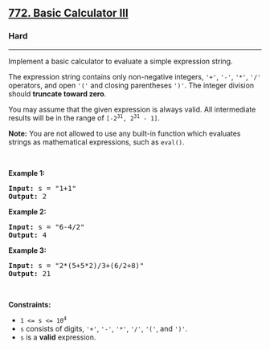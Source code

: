<h2><a href="https://leetcode.com/problems/basic-calculator-iii/">772. Basic Calculator III</a></h2><h3>Hard</h3><hr><div style="user-select: auto;"><p style="user-select: auto;">Implement a basic calculator to evaluate a simple expression string.</p>

<p style="user-select: auto;">The expression string contains only non-negative integers, <code style="user-select: auto;">'+'</code>, <code style="user-select: auto;">'-'</code>, <code style="user-select: auto;">'*'</code>, <code style="user-select: auto;">'/'</code> operators, and open <code style="user-select: auto;">'('</code> and closing parentheses <code style="user-select: auto;">')'</code>. The integer division should <strong style="user-select: auto;">truncate toward zero</strong>.</p>

<p style="user-select: auto;">You may assume that the given expression is always valid. All intermediate results will be in the range of <code style="user-select: auto;">[-2<sup style="user-select: auto;">31</sup>, 2<sup style="user-select: auto;">31</sup> - 1]</code>.</p>

<p style="user-select: auto;"><strong style="user-select: auto;">Note:</strong> You are not allowed to use any built-in function which evaluates strings as mathematical expressions, such as <code style="user-select: auto;">eval()</code>.</p>

<p style="user-select: auto;">&nbsp;</p>
<p style="user-select: auto;"><strong style="user-select: auto;">Example 1:</strong></p>

<pre style="user-select: auto;"><strong style="user-select: auto;">Input:</strong> s = "1+1"
<strong style="user-select: auto;">Output:</strong> 2
</pre>

<p style="user-select: auto;"><strong style="user-select: auto;">Example 2:</strong></p>

<pre style="user-select: auto;"><strong style="user-select: auto;">Input:</strong> s = "6-4/2"
<strong style="user-select: auto;">Output:</strong> 4
</pre>

<p style="user-select: auto;"><strong style="user-select: auto;">Example 3:</strong></p>

<pre style="user-select: auto;"><strong style="user-select: auto;">Input:</strong> s = "2*(5+5*2)/3+(6/2+8)"
<strong style="user-select: auto;">Output:</strong> 21
</pre>

<p style="user-select: auto;">&nbsp;</p>
<p style="user-select: auto;"><strong style="user-select: auto;">Constraints:</strong></p>

<ul style="user-select: auto;">
	<li style="user-select: auto;"><code style="user-select: auto;">1 &lt;= s &lt;= 10<sup style="user-select: auto;">4</sup></code></li>
	<li style="user-select: auto;"><code style="user-select: auto;">s</code> consists of digits, <code style="user-select: auto;">'+'</code>, <code style="user-select: auto;">'-'</code>, <code style="user-select: auto;">'*'</code>, <code style="user-select: auto;">'/'</code>, <code style="user-select: auto;">'('</code>,&nbsp;and&nbsp;<code style="user-select: auto;">')'</code>.</li>
	<li style="user-select: auto;"><code style="user-select: auto;">s</code> is a <strong style="user-select: auto;">valid</strong> expression.</li>
</ul>
</div>